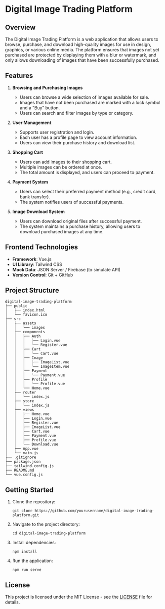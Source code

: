 # Digital Image Trading Platform

## Overview
The Digital Image Trading Platform is a web application that allows users to browse, purchase, and download high-quality images for use in design, graphics, or various online media. The platform ensures that images not yet purchased are protected by displaying them with a blur or watermark, and only allows downloading of images that have been successfully purchased.

## Features
1. **Browsing and Purchasing Images**
   - Users can browse a wide selection of images available for sale.
   - Images that have not been purchased are marked with a lock symbol and a "Buy" button.
   - Users can search and filter images by type or category.

2. **User Management**
   - Supports user registration and login.
   - Each user has a profile page to view account information.
   - Users can view their purchase history and download list.

3. **Shopping Cart**
   - Users can add images to their shopping cart.
   - Multiple images can be ordered at once.
   - The total amount is displayed, and users can proceed to payment.

4. **Payment System**
   - Users can select their preferred payment method (e.g., credit card, bank transfer).
   - The system notifies users of successful payments.

5. **Image Download System**
   - Users can download original files after successful payment.
   - The system maintains a purchase history, allowing users to download purchased images at any time.

## Frontend Technologies
- **Framework**: Vue.js
- **UI Library**: Tailwind CSS
- **Mock Data**: JSON Server / Firebase (to simulate API)
- **Version Control**: Git + GitHub

## Project Structure
```
digital-image-trading-platform
├── public
│   ├── index.html
│   └── favicon.ico
├── src
│   ├── assets
│   │   └── images
│   ├── components
│   │   ├── Auth
│   │   │   ├── Login.vue
│   │   │   └── Register.vue
│   │   ├── Cart
│   │   │   └── Cart.vue
│   │   ├── Image
│   │   │   ├── ImageList.vue
│   │   │   └── ImageItem.vue
│   │   ├── Payment
│   │   │   └── Payment.vue
│   │   ├── Profile
│   │   │   └── Profile.vue
│   │   └── Home.vue
│   ├── router
│   │   └── index.js
│   ├── store
│   │   └── index.js
│   ├── views
│   │   ├── Home.vue
│   │   ├── Login.vue
│   │   ├── Register.vue
│   │   ├── ImageList.vue
│   │   ├── Cart.vue
│   │   ├── Payment.vue
│   │   ├── Profile.vue
│   │   └── Download.vue
│   ├── App.vue
│   └── main.js
├── .gitignore
├── package.json
├── tailwind.config.js
├── README.md
└── vue.config.js
```

## Getting Started
1. Clone the repository:
   ```
   git clone https://github.com/yourusername/digital-image-trading-platform.git
   ```
2. Navigate to the project directory:
   ```
   cd digital-image-trading-platform
   ```
3. Install dependencies:
   ```
   npm install
   ```
4. Run the application:
   ```
   npm run serve
   ```

## License
This project is licensed under the MIT License - see the [LICENSE](LICENSE) file for details.